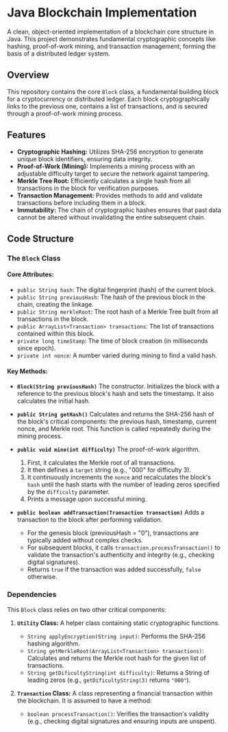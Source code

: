 # Java Blockchain Implementation

A clean, object-oriented implementation of a blockchain core structure in Java. This project demonstrates fundamental cryptographic concepts like hashing, proof-of-work mining, and transaction management, forming the basis of a distributed ledger system.

## Overview

This repository contains the core `Block` class, a fundamental building block for a cryptocurrency or distributed ledger. Each block cryptographically links to the previous one, contains a list of transactions, and is secured through a proof-of-work mining process.

## Features

*   **Cryptographic Hashing:** Utilizes SHA-256 encryption to generate unique block identifiers, ensuring data integrity.
*   **Proof-of-Work (Mining):** Implements a mining process with an adjustable difficulty target to secure the network against tampering.
*   **Merkle Tree Root:** Efficiently calculates a single hash from all transactions in the block for verification purposes.
*   **Transaction Management:** Provides methods to add and validate transactions before including them in a block.
*   **Immutability:** The chain of cryptographic hashes ensures that past data cannot be altered without invalidating the entire subsequent chain.

## Code Structure

### The `Block` Class

#### Core Attributes:
*   `public String hash`: The digital fingerprint (hash) of the current block.
*   `public String previousHash`: The hash of the previous block in the chain, creating the linkage.
*   `public String merkleRoot`: The root hash of a Merkle Tree built from all transactions in the block.
*   `public ArrayList<Transaction> transactions`: The list of transactions contained within this block.
*   `private long timeStamp`: The time of block creation (in milliseconds since epoch).
*   `private int nonce`: A number varied during mining to find a valid hash.

#### Key Methods:
*   **`Block(String previousHash)`**
    The constructor. Initializes the block with a reference to the previous block's hash and sets the timestamp. It also calculates the initial hash.

*   **`public String getHash()`**
    Calculates and returns the SHA-256 hash of the block's critical components: the previous hash, timestamp, current nonce, and Merkle root. This function is called repeatedly during the mining process.

*   **`public void mine(int difficulty)`**
    The proof-of-work algorithm.
    1.  First, it calculates the Merkle root of all transactions.
    2.  It then defines a `target` string (e.g., "000" for difficulty 3).
    3.  It continuously increments the `nonce` and recalculates the block's `hash` until the hash starts with the number of leading zeros specified by the `difficulty` parameter.
    4.  Prints a message upon successful mining.

*   **`public boolean addTransaction(Transaction transaction)`**
    Adds a transaction to the block after performing validation.
    - For the genesis block (previousHash = "0"), transactions are typically added without complex checks.
    - For subsequent blocks, it calls `transaction.processTransaction()` to validate the transaction's authenticity and integrity (e.g., checking digital signatures).
    - Returns `true` if the transaction was added successfully, `false` otherwise.

### Dependencies

This `Block` class relies on two other critical components:

1.  **`Utility` Class:** A helper class containing static cryptographic functions.
    *   `String applyEncryption(String input)`: Performs the SHA-256 hashing algorithm.
    *   `String getMerkleRoot(ArrayList<Transaction> transactions)`: Calculates and returns the Merkle root hash for the given list of transactions.
    *   `String getDificultyString(int difficulty)`: Returns a String of leading zeros (e.g., `getDificultyString(3)` returns `"000"`).

2.  **`Transaction` Class:** A class representing a financial transaction within the blockchain. It is assumed to have a method:
    *   `boolean processTransaction()`: Verifies the transaction's validity (e.g., checking digital signatures and ensuring inputs are unspent).
